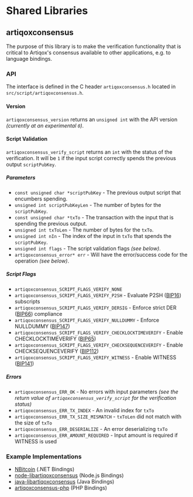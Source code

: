Shared Libraries
================

## artiqoxconsensus

The purpose of this library is to make the verification functionality that is critical to Artiqox's consensus available to other applications, e.g. to language bindings.

### API

The interface is defined in the C header `artiqoxconsensus.h` located in  `src/script/artiqoxconsensus.h`.

#### Version

`artiqoxconsensus_version` returns an `unsigned int` with the API version *(currently at an experimental `0`)*.

#### Script Validation

`artiqoxconsensus_verify_script` returns an `int` with the status of the verification. It will be `1` if the input script correctly spends the previous output `scriptPubKey`.

##### Parameters
- `const unsigned char *scriptPubKey` - The previous output script that encumbers spending.
- `unsigned int scriptPubKeyLen` - The number of bytes for the `scriptPubKey`.
- `const unsigned char *txTo` - The transaction with the input that is spending the previous output.
- `unsigned int txToLen` - The number of bytes for the `txTo`.
- `unsigned int nIn` - The index of the input in `txTo` that spends the `scriptPubKey`.
- `unsigned int flags` - The script validation flags *(see below)*.
- `artiqoxconsensus_error* err` - Will have the error/success code for the operation *(see below)*.

##### Script Flags
- `artiqoxconsensus_SCRIPT_FLAGS_VERIFY_NONE`
- `artiqoxconsensus_SCRIPT_FLAGS_VERIFY_P2SH` - Evaluate P2SH ([BIP16](https://github.com/bitcoin/bips/blob/master/bip-0016.mediawiki)) subscripts
- `artiqoxconsensus_SCRIPT_FLAGS_VERIFY_DERSIG` - Enforce strict DER ([BIP66](https://github.com/bitcoin/bips/blob/master/bip-0066.mediawiki)) compliance
- `artiqoxconsensus_SCRIPT_FLAGS_VERIFY_NULLDUMMY` - Enforce NULLDUMMY ([BIP147](https://github.com/bitcoin/bips/blob/master/bip-0147.mediawiki))
- `artiqoxconsensus_SCRIPT_FLAGS_VERIFY_CHECKLOCKTIMEVERIFY` - Enable CHECKLOCKTIMEVERIFY ([BIP65](https://github.com/bitcoin/bips/blob/master/bip-0065.mediawiki))
- `artiqoxconsensus_SCRIPT_FLAGS_VERIFY_CHECKSEQUENCEVERIFY` - Enable CHECKSEQUENCEVERIFY ([BIP112](https://github.com/bitcoin/bips/blob/master/bip-0112.mediawiki))
- `artiqoxconsensus_SCRIPT_FLAGS_VERIFY_WITNESS` - Enable WITNESS ([BIP141](https://github.com/bitcoin/bips/blob/master/bip-0141.mediawiki))

##### Errors
- `artiqoxconsensus_ERR_OK` - No errors with input parameters *(see the return value of `artiqoxconsensus_verify_script` for the verification status)*
- `artiqoxconsensus_ERR_TX_INDEX` - An invalid index for `txTo`
- `artiqoxconsensus_ERR_TX_SIZE_MISMATCH` - `txToLen` did not match with the size of `txTo`
- `artiqoxconsensus_ERR_DESERIALIZE` - An error deserializing `txTo`
- `artiqoxconsensus_ERR_AMOUNT_REQUIRED` - Input amount is required if WITNESS is used

### Example Implementations
- [NBitcoin](https://github.com/NicolasDorier/NBitcoin/blob/master/NBitcoin/Script.cs#L814) (.NET Bindings)
- [node-libartiqoxconsensus](https://github.com/bitpay/node-libartiqoxconsensus) (Node.js Bindings)
- [java-libartiqoxconsensus](https://github.com/dexX7/java-libartiqoxconsensus) (Java Bindings)
- [artiqoxconsensus-php](https://github.com/Bit-Wasp/artiqoxconsensus-php) (PHP Bindings)
